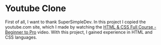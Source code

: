 # Youtube Clone

First of all, I want to thank SuperSimpleDev. 
In this project I copied the youtube.com site, which I made by watching the [HTML & CSS Full Course - Beginner to Pro](https://www.youtube.com/watch?v=G3e-cpL7ofc&t=21685s) video. 
With this project, I gained experience in HTML and CSS languages.
